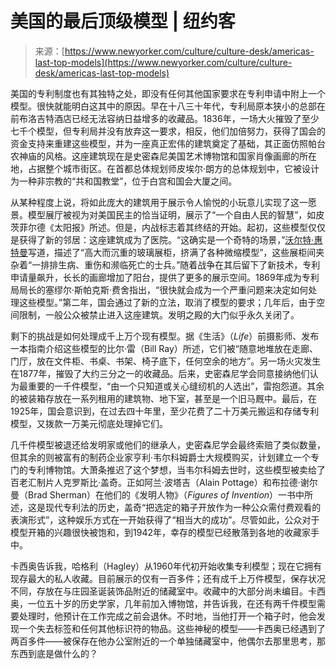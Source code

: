 <!--yml

category: 未分类

date: 2024-05-27 15:01:59

-->

# 美国的最后顶级模型 | 纽约客

> 来源：[https://www.newyorker.com/culture/culture-desk/americas-last-top-models](https://www.newyorker.com/culture/culture-desk/americas-last-top-models)

美国的专利制度也有其独特之处，即没有任何其他国家要求在专利申请中附上一个模型。很快就能明白这其中的原因。早在十八三十年代，专利局原本狭小的总部在前布洛吉特酒店已经无法容纳日益增多的收藏品。1836年，一场大火摧毁了至少七千个模型，但专利局并没有放弃这一要求，相反，他们加倍努力，获得了国会的资金支持来重建这些模型，并为一座真正宏伟的建筑奠定了基础，其正面仿照帕台农神庙的风格。这座建筑现在是史密森尼美国艺术博物馆和国家肖像画廊的所在地，占据整个城市街区。在首都总体规划师皮埃尔·朗方的总体规划中，它被设计为一种非宗教的“共和国教堂”，位于白宫和国会大厦之间。

从某种程度上说，将如此庞大的建筑用于展示令人愉悦的小玩意儿实现了这一愿景。模型展厅被视为对美国民主的恰当证明，展示了“一个自由人民的智慧”，如皮茨菲尔德《太阳报》所述。但是，内战标志着其终结的开始。起初，这些模型仅仅是获得了新的邻居：这座建筑成为了医院。“这确实是一个奇特的场景，”[沃尔特·惠特曼](https://www.newyorker.com/tag/walt-whitman)写道，描述了“高大而沉重的玻璃展柜，挤满了各种微缩模型”，这些展柜间夹杂着“一排排生病、重伤和濒临死亡的士兵。”随着战争在其后留下了新技术，专利申请量飙升，长长的画廊增加了阳台，提供了更多的展示空间。1869年成为专利局局长的塞缪尔·斯帕克斯·费舍指出，“很快就会成为一个严重问题来决定如何处理这些模型。”第二年，国会通过了新的立法，取消了模型的要求；几年后，由于空间限制，一般公众被禁止进入这座建筑。发明之殿的大门似乎永久关闭了。

剩下的挑战是如何处理成千上万个现有模型。据《生活》（*Life*）前摄影师、发布一本指南介绍这些模型的比尔·雷（Bill Ray）所述，它们被“随意地堆放在走廊、门厅，放在文件柜、书桌、书架、椅子底下，任何空余的地方”。另一场火灾发生在1877年，摧毁了大约三分之一的收藏品。后来，史密森尼学会同意接纳他们认为最重要的一千件模型，“由一个只知道或关心缝纫机的人选出”，雷抱怨道。其余的被装箱存放在一系列租用的建筑物、地下室，甚至是一个旧马厩中。最后，在1925年，国会意识到，在过去四十年里，至少花费了二十万美元搬运和存储专利模型，又拨款一万美元彻底处理掉它们。

几千件模型被退还给发明家或他们的继承人，史密森尼学会最终索赔了类似数量，但其余的则被富有的制药企业家亨利·韦尔科姆爵士大规模购买，计划建立一个专门的专利博物馆。大萧条推迟了这个梦想，当韦尔科姆去世时，这些模型被卖给了百老汇制片人克罗斯比·盖奇。正如阿兰·波塔吉（Alain Pottage）和布拉德·谢尔曼（Brad Sherman）在他们的《发明人物》（*Figures of Invention*）一书中所述，这是现代专利法的历史，盖奇“把选定的箱子开放作为一种公众需付费观看的表演形式”，这种娱乐方式在一开始获得了“相当大的成功”。尽管如此，公众对于模型开箱的兴趣很快被饱和，到1942年，幸存的模型已经散落到各地的收藏家手中。

卡西奥告诉我，哈格利（Hagley）从1960年代初开始收集专利模型；现在它拥有现存最大的私人收藏。目前展示的仅有一百多件；还有成千上万件模型，保存状况不同，存放在与庄园圣诞装饰品附近的储藏室中。收藏中的大部分尚未编目。卡西奥，一位五十岁的历史学家，几年前加入博物馆，并告诉我，在还有两千件模型需要处理时，他预计在工作完成之前会退休。不时地，当他打开一个箱子时，他会发现一个失去标签和任何其他标识符的物品。这些神秘的模型——卡西奥已经遇到了两百多件——被保存在他办公室附近的一个单独储藏室中，他偶尔去那里思考，那东西到底是做什么的？
